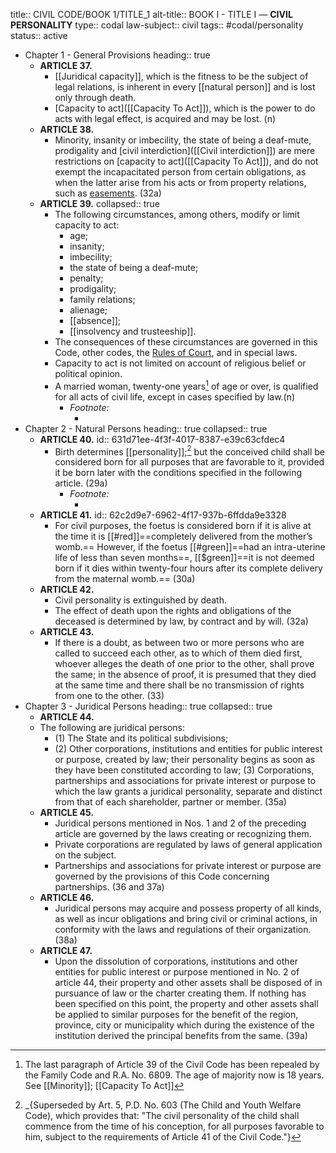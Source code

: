 title:: CIVIL CODE/BOOK 1/TITLE_1
alt-title:: BOOK I - TITLE I —  **CIVIL PERSONALITY**
type:: codal
law-subject:: civil
tags:: #codal/personality
status:: active

- Chapter 1 - General Provisions
  heading:: true
	- **ARTICLE 37.**
		- [[Juridical capacity]], which is the fitness to be the subject of legal relations, is inherent in every [[natural person]] and is lost only through death.
		- [Capacity to act]([[Capacity To Act]]), which is the power to do acts with legal effect, is acquired and may be lost. (n)
	- **ARTICLE 38.**
		- Minority, insanity or imbecility, the state of being a deaf-mute, prodigality and [civil interdiction]([[Civil interdiction]]) are mere restrictions on [capacity to act]([[Capacity To Act]]), and do not exempt the incapacitated person from certain obligations, as when the latter arise from his acts or from property relations, such as [easements]([[Easements]]). (32a)
	- **ARTICLE 39.**
	  collapsed:: true
		- The following circumstances, among others, modify or limit capacity to act:
			- age;
			- insanity;
			- imbecility;
			- the state of being a deaf-mute;
			- penalty;
			- prodigality;
			- family relations;
			- alienage;
			- [[absence]];
			- [[insolvency and trusteeship]].
		- The consequences of these circumstances are governed in this Code, other codes, the [Rules of Court]([[ROC_Annotated]]), and in special laws.
		- Capacity to act is not limited on account of religious belief or political opinion.
		- A married woman, twenty-one years[^1] of age or over, is qualified for all acts of civil life, except in cases specified by law.(n)
			- _Footnote:_
				- [^1]: The last paragraph of Article 39 of the Civil Code has been repealed by the Family Code and R.A. No. 6809. The age of majority now is 18 years. See [[Minority]]; [[Capacity To Act]]
- Chapter 2 - Natural Persons
  heading:: true
  collapsed:: true
	- **ARTICLE 40.**
	  id:: 631d71ee-4f3f-4017-8387-e39c63cfdec4
		- Birth determines [[personality]];[^2] but the conceived child shall be considered born for all purposes that are favorable to it, provided it be born later with the conditions specified in the following article. (29a)
			- _Footnote:_
				- [^2]: _{Superseded by Art. 5, P.D. No. 603 (The Child and Youth Welfare Code), which provides that: "The civil personality of the child shall commence from the time of his conception, for all purposes favorable to him, subject to the requirements of Article 41 of the Civil Code."}
	- **ARTICLE 41.**
	  id:: 62c2d9e7-6962-4f17-937b-6ffdda9e3328
		- For civil purposes, the foetus is considered born if it is alive at the time it is [[#red]]==completely delivered from the mother’s womb.== However, if the foetus [[#green]]==had an intra-uterine life of less than seven months==, [[$green]]==it is not deemed born if it dies within twenty-four hours after its complete delivery from the maternal womb.== (30a)
	- **ARTICLE 42.**
		- Civil personality is extinguished by death.
		- The effect of death upon the rights and obligations of the deceased is determined by law, by contract and by will. (32a)
	- **ARTICLE 43.**
		- If there is a doubt, as between two or more persons who are called to succeed each other, as to which of them died first, whoever alleges the death of one prior to the other, shall prove the same; in the absence of proof, it is presumed that they died at the same time and there shall be no transmission of rights from one to the other. (33)
- Chapter 3 - Juridical Persons
  heading:: true
  collapsed:: true
	- **ARTICLE 44.**
	- The following are juridical persons:
		- (1) The State and its political subdivisions;
		- (2) Other corporations, institutions and entities for public interest or purpose, created by law; their personality begins as soon as they have been constituted according to law;
		  (3) Corporations, partnerships and associations for private interest or purpose to which the law grants a juridical personality, separate and distinct from that of each shareholder, partner or member. (35a)
	- **ARTICLE 45.**
		- Juridical persons mentioned in Nos. 1 and 2 of the preceding article are governed by the laws creating or recognizing them.
		- Private corporations are regulated by laws of general application on the subject.
		- Partnerships and associations for private interest or purpose are governed by the provisions of this Code concerning partnerships. (36 and 37a)
	- **ARTICLE 46.**
		- Juridical persons may acquire and possess property of all kinds, as well as incur obligations and bring civil or criminal actions, in conformity with the laws and regulations of their organization. (38a)
	- **ARTICLE 47.**
		- Upon the dissolution of corporations, institutions and other entities for public interest or purpose mentioned in No. 2 of article 44, their property and other assets shall be disposed of in pursuance of law or the charter creating them. If nothing has been specified on this point, the property and other assets shall be applied to similar purposes for the benefit of the region, province, city or municipality which during the existence of the institution derived the principal benefits from the same. (39a)